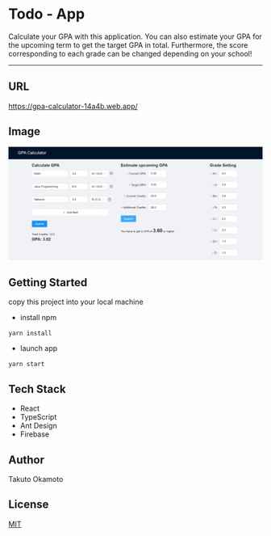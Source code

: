 # Todo - App
Calculate your GPA with this application. You can also estimate your GPA for the upcoming term to get the target GPA in total. Furthermore, the score corresponding to each grade can be changed depending on your school!

---
## URL
https://gpa-calculator-14a4b.web.app/

## Image
![Main Page](./public/main.JPG)

## Getting Started
copy this project into your local machine
- install npm
```
yarn install 
```
- launch app
```
yarn start
```

## Tech Stack
- React
- TypeScript
- Ant Design
- Firebase

## Author
Takuto Okamoto

## License
[MIT](https://choosealicense.com/licenses/mit/)